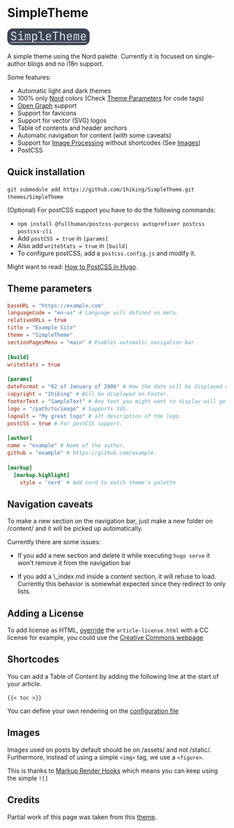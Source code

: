 # SimpleTheme

![The words "Simple theme" with a white palette and bluish background](simpletheme.png)

A simple theme using the Nord palette. Currently it is focused on single-author blogs and no i18n support.

Some features:

- Automatic light and dark themes
- 100% only [Nord](https://www.nordtheme.com/) colors (Check [Theme Parameters](#theme-parameters) for code tags)
- [Open Graph](https://ogp.me/) support
- Support for favicons
- Support for vector (SVG) logos
- Table of contents and header anchors
- Automatic navigation for content (with some caveats)
- Support for [Image Processing](https://gohugo.io/content-management/image-processing/) without shortcodes (See [Images](#Images))
- PostCSS

## Quick installation

`git submodule add https://github.com/1hiking/SimpleTheme.git themes/SimpleTheme`

(Optional) For postCSS support you have to do the following commands:

- `npm install @fullhuman/postcss-purgecss autoprefixer postcss postcss-cli`
- Add `postCSS = true` in `[params]`
- Also add `writeStats = true` in `[build]`
- To configure postCSS, add a `postcss.config.js` and modify it.

Might want to read: [How to PostCSS in Hugo](https://rajasimon.io/blog/postcss-in-hugo/).

## Theme parameters

```TOML
baseURL = "https://example.com"
languageCode = "en-us" # Language will defined on meta.
relativeURLs = true
title = "Example Site"
theme = "SimpleTheme"
sectionPagesMenu = "main" # Enables automatic navigation bar.

[build]
writeStats = true

[params]
dateFormat = "02 of January of 2006" # How the date will be displayed on posts.
copyright = "1hiking" # Will be displayed on Footer.
footerText = "SampleText" # Any text you might want to display will go here.
logo = "/path/to/image" # Supports SVG.
logoalt = "My great logo" # alt description of the logo.
postCSS = true # For postCSS support.

[author]
name = "example" # Name of the author.
github = "example" # https://github.com/example.

[markup]
  [markup.highlight]
    style = 'nord' # Add nord to match theme's palette
```

## Navigation caveats

To make a new section on the navigation bar, just make a new folder on /content/ and it will be picked up automatically.

Currently there are some issues:

- If you add a new section and delete it while executing `hugo serve` it won't remove it from the navigation bar

- If you add a \\\_index.md inside a content section, it will refuse to load. Currently this behavior is somewhat expected since they redirect to only lists.

## Adding a License

To add license as HTML, [override](https://gohugo.io/templates/lookup-order/) the `article-license.html` with a CC license for example, you could use the
[Creative Commons webpage](https://creativecommons.org/choose/)

## Shortcodes

You can add a Table of Content by adding the following line at the start of your article.

`{{< toc >}}`

You can define your own rendering on the [configuration file](https://gohugo.io/getting-started/configuration-markup#table-of-contents)

## Images

Images used on posts by default should be on /assets/ and not /static/. Furthermore, instead of using a simple `<img>` tag, we use a `<figure>`.

This is thanks to [Markup Render Hooks](https://gohugo.io/getting-started/configuration-markup#markdown-render-hooks) which means you can keep using the simple
`![]`

## Credits

Partial work of this page was taken from this [theme](https://github.com/qua3k/blog-theme).
